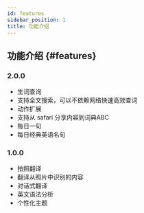 ```yaml
---
id: features
sidebar_position: 1
title: 功能介绍
---
```


## 功能介绍 {#features}
### 2.0.0
- 生词查询
 - 支持全文搜索，可以不依赖网络快速高效查词
- 动作扩展
 - 支持从 safari 分享内容到词典ABC
- 每日一句
 - 每日经典英语名句
### 1.0.0
- 拍照翻译
- 翻译从照片中识别的内容
- 对话式翻译
- 英文语法分析
- 个性化主题